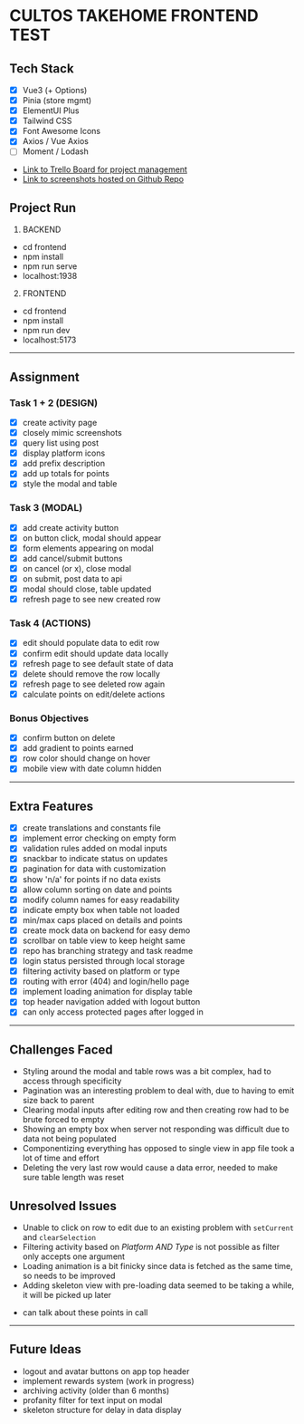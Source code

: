 # CULTOS TAKEHOME FRONTEND TEST

## Tech Stack
- [x] Vue3 (+ Options)
- [x] Pinia (store mgmt)
- [x] ElementUI Plus
- [x] Tailwind CSS
- [x] Font Awesome Icons
- [x] Axios / Vue Axios
- [ ] Moment / Lodash

* [Link to Trello Board for project management](https://trello.com/b/dtFLkneN)
* [Link to screenshots hosted on Github Repo](https://github.com/kodeman14/cultos_takehome/tree/master/screenshots)

## Project Run

1. BACKEND
  - cd frontend
  - npm install
  - npm run serve
  - localhost:1938
2. FRONTEND
  - cd frontend
  - npm install
  - npm run dev
  - localhost:5173

---

## Assignment

### Task 1 + 2 (DESIGN)
- [x] create activity page
- [x] closely mimic screenshots
- [x] query list using post
- [x] display platform icons
- [x] add prefix description
- [x] add up totals for points
- [x] style the modal and table

### Task 3 (MODAL)
- [x] add create activity button
- [x] on button click, modal should appear
- [x] form elements appearing on modal
- [x] add cancel/submit buttons
- [x] on cancel (or x), close modal
- [x] on submit, post data to api
- [x] modal should close, table updated
- [x] refresh page to see new created row

### Task 4 (ACTIONS)
- [x] edit should populate data to edit row
- [x] confirm edit should update data locally
- [x] refresh page to see default state of data
- [x] delete should remove the row locally
- [x] refresh page to see deleted row again
- [x] calculate points on edit/delete actions

### Bonus Objectives
- [x] confirm button on delete
- [x] add gradient to points earned
- [x] row color should change on hover
- [x] mobile view with date column hidden

---

## Extra Features
- [x] create translations and constants file
- [x] implement error checking on empty form
- [x] validation rules added on modal inputs
- [x] snackbar to indicate status on updates
- [x] pagination for data with customization
- [x] show 'n/a' for points if no data exists
- [x] allow column sorting on date and points
- [x] modify column names for easy readability
- [x] indicate empty box when table not loaded
- [x] min/max caps placed on details and points
- [x] create mock data on backend for easy demo
- [x] scrollbar on table view to keep height same
- [x] repo has branching strategy and task readme
- [x] login status persisted through local storage
- [x] filtering activity based on platform or type
- [x] routing with error (404) and login/hello page
- [x] implement loading animation for display table
- [x] top header navigation added with logout button
- [x] can only access protected pages after logged in

---

## Challenges Faced
- Styling around the modal and table rows was a bit complex, had to access through specificity
- Pagination was an interesting problem to deal with, due to having to emit size back to parent
- Clearing modal inputs after editing row and then creating row had to be brute forced to empty
- Showing an empty box when server not responding was difficult due to data not being populated
- Componentizing everything has opposed to single view in app file took a lot of time and effort
- Deleting the very last row would cause a data error, needed to make sure table length was reset

## Unresolved Issues
- Unable to click on row to edit due to an existing problem with `setCurrent` and `clearSelection`
- Filtering activity based on *Platform AND Type* is not possible as filter only accepts one argument
- Loading animation is a bit finicky since data is fetched as the same time, so needs to be improved
- Adding skeleton view with pre-loading data seemed to be taking a while, it will be picked up later

* can talk about these points in call

---

## Future Ideas
- logout and avatar buttons on app top header
- implement rewards system (work in progress)
- archiving activity (older than 6 months)
- profanity filter for text input on modal
- skeleton structure for delay in data display

